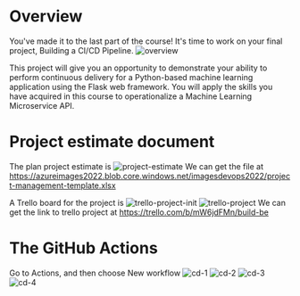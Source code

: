 # Overview
You've made it to the last part of the course! It's time to work on your final project, Building a CI/CD Pipeline.
![overview](https://azureimages2022.blob.core.windows.net/imagesdevops2022/agile-project-management.png)

This project will give you an opportunity to demonstrate your ability to perform continuous delivery for a Python-based machine learning application using the Flask web framework. You will apply the skills you have acquired in this course to operationalize a Machine Learning Microservice API.

# Project estimate document
The plan project estimate is
![project-estimate](https://azureimages2022.blob.core.windows.net/imagesdevops2022/project_estimate.png)
We can get the file at https://azureimages2022.blob.core.windows.net/imagesdevops2022/project-management-template.xlsx

A Trello board for the project is
![trello-project-init](https://azureimages2022.blob.core.windows.net/imagesdevops2022/trello_project_init.png)
![trello-project](https://azureimages2022.blob.core.windows.net/imagesdevops2022/trello_project.png)
We can get the link to trello project at https://trello.com/b/mW6jdFMn/build-be

# The GitHub Actions
Go to Actions, and then choose New workflow
![cd-1](https://azureimages2022.blob.core.windows.net/imagesdevops2022/CI_1.png)
![cd-2](https://azureimages2022.blob.core.windows.net/imagesdevops2022/CI_2.png)
![cd-3](https://azureimages2022.blob.core.windows.net/imagesdevops2022/CI_3.png)
![cd-4](https://azureimages2022.blob.core.windows.net/imagesdevops2022/CI_4.png)